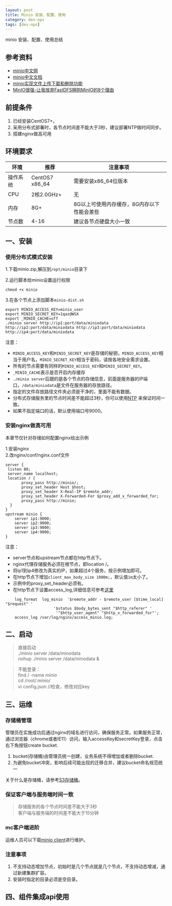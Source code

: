 ```yaml
---
layout: post
title: Minio 安装、配置、使用 
category: dev-ops
tags: [dev-ops]
---
```


minio 安装、配置、使用总结

## 参考资料
- [minio中文网](http://www.minio.org.cn/)
- [minio中文文档](http://docs.minio.org.cn/docs/)
- [minio实现文件上传下载和删除功能](https://www.xiaoheidiannao.com/14083.html)
- [MinIO很强-让我放弃FastDFS拥抱MinIO的8个理由](https://zhuanlan.zhihu.com/p/169298177)

## 前提条件 
1. 已经安装CentOS7+。
2. 采用分布式部署时，各节点时间差不能大于3秒，建议部署NTP做时间同步。
3. 搭建nginx做高可用

## 环境要求
| 环境   | 推荐             | 注意事项                    |
| ---- | -------------- | ----------------------- |
| 操作系统 | CentOS7 x86_64 | 需要安装x86_64位版本           |
| CPU  | 2核2.0GHz+      | 无                       |
| 内存   | 8G+            | 8G以上可使用内存缓存，8G内存以下性能会差些 |
| 节点数  | 4-16           | 建议各节点硬盘大小一致             |

## 一、安装
### 使用分布式模式安装 
1.下载minio.zip,解压到`/opt/minio`目录下  
   
2.运行脚本给minio设置运行权限  
 ``` 
chmod +x minio
 ```
3.在各个节点上添加脚本`minio-dist.sh`   	 
 ``` 
export MINIO_ACCESS_KEY=minio_user
export MINIO_SECRET_KEY=1qaz@WSX
export _MINIO_CACHE=off
./minio server http://ip1:port/data/miniodata http://ip2:port/data/miniodata http://ip3:port/data/miniodata http://ip4:port/data/miniodata
 ```
注意：
 * `MINIO_ACCESS_KEY`和`MINIO_SECRET_KEY`是存储的秘钥，`MINIO_ACCESS_KEY`相当于用户名，`MINIO_SECRET_KEY`相当于密码，请按各地安全需求设置。
 * 所有的节点需要有同样的`MINIO_ACCESS_KEY`和`MINIO_SECRET_KEY`。
 * `_MINIO_CACHE`表示是否开启内存缓存 
 * `./minio server`后跟的是各个节点的存储信息，前面是服务器的IP端口，`/data/miniodata`是文件在服务器的存放路径。
 * 指定的文件存放路径文件夹必须是干净的，里面不能有数据。
 * 分布式存储服务里的节点时间差不能超过3秒，你可以使用[NTP](http://www.ntp.org/) 来保证时间一致。
 * 如果不指定端口的话，默认使用端口号9000。
 

### 安装nginx做高可用
本章节仅针对存储如何配置nginx给出示例 

1.安装nginx    
2.改nginx/conf/nginx.conf文件  
``` 
server {
 listen 80;
 server_name localhost;
 location / {
       proxy_pass http://minio/;
       proxy_set_header Host $host;
       proxy_set_header X-Real-IP $remote_addr;
       proxy_set_header X-Forwarded-For $proxy_add_x_forwarded_for;
       proxy_pass http://minio;
  }
}
upstream minio {
    server ip1:9000;
	server ip2:9000;
	server ip3:9000;
	server ip4:9000;
}
```
注意：
* server节点和upstream节点都在http节点下。
* nginx代理存储服务必须在根节点，即location /。
* 将ip1到ip4修改为真实的IP，如果超过4个服务，按示例增加即可。
* 在http节点下增加``client_max_body_size 1000m;``，默认值``1m``太小了。
* 示例中的proxy_set_header必须有。
* 在http节点下设置access_log,详细信息可参考[这里](https://www.nginx.com/resources/wiki/start/topics/examples/full/)
``` 
    log_format  log_minio  '$remote_addr - $remote_user [$time_local] "$request" '
                     '$status $body_bytes_sent "$http_referer" '
                      '"$http_user_agent" "$http_x_forwarded_for"';
    access_log /var/log/nginx/access_minio.log;
```

## 二、启动

> 直接启动    
./minio server /data/minodata  
nohup  ./minio server /data/minodata &  

> 不能登录：  
find / -name *minio*  
cd /root/.minio/  
vi config.json //检查，修改对应key  

## 三、运维
### 存储桶管理
管理员在实施成功后通过nginx的域名进行访问，确保服务正常。如果服务正常，通过浏览器（chrome或者IE11）访问，输入accessKey和secretKey登录，点击右下角按钮create bucket.
1. bucket(存储桶)由管理员统一创建，业务系统不得增加或者删除bucket.
2. 为避免bucket冲突，影响后续可能出现的迁移合并，建议bucket命名规范统一 

关于什么是存储桶，请参考[S3存储桶](http://docs.aws.amazon.com/zh_cn/AmazonS3/latest/dev/UsingBucket.html)。

### 保证客户端与服务端时间一致

> 存储服务的各个节点时间差不能大于3秒  
> 客户端与服务端的时间差不能大于15分钟

### mc客户端进阶
运维人员可以下载[minio client](https://docs.minio.io/docs/minio-client-complete-guide)进行维护。

### 注意事项
1. 不支持动态增加节点，初始时是几个节点就是几个节点，不支持动态增减，通过新建集群扩容。
2. 安装时指定的目录必须是空目录。

## 四、组件集成api使用
